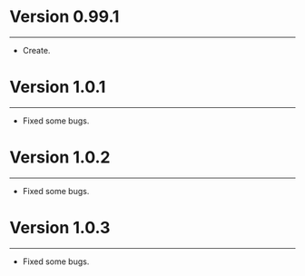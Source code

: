 # Version 0.99.1
--------------
* Create.

# Version 1.0.1
--------------
* Fixed some bugs.

# Version 1.0.2
--------------
* Fixed some bugs.

# Version 1.0.3
--------------
* Fixed some bugs.


